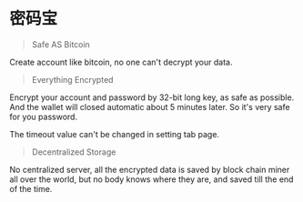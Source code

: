# **密码宝**

> Safe AS Bitcoin

<p>Create account like bitcoin, no one can't decrypt your data.</p>

> Everything Encrypted

<p>
Encrypt your account and password by 32-bit long key, as safe as possible. And the wallet will closed automatic about 5 minutes later. So it's very safe for you password.
</p>
<p>
The timeout value can't be changed in setting tab page.
</p>

> Decentralized Storage

<p>
No centralized server, all the encrypted data is saved by block chain miner all over the world, but no body knows where they are, and saved till the end of the time.
</p>
